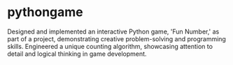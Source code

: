 # pythongame
Designed and implemented an interactive Python game, 'Fun Number,' as part of a project, demonstrating creative problem-solving and programming skills. Engineered a unique counting algorithm, showcasing attention to detail and logical thinking in game development.
